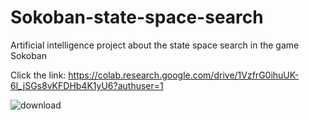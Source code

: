 # Sokoban-state-space-search

Artificial intelligence project about the state space search in the game Sokoban

Click the link: https://colab.research.google.com/drive/1VzfrG0ihuUK-6l_jSGs8vKFDHb4K1yU6?authuser=1

![download](https://github.com/petpavl/Sokoban-state-space-search/assets/128145808/73dafbcf-8077-48e6-b80e-d7e99cc0bd5c)


